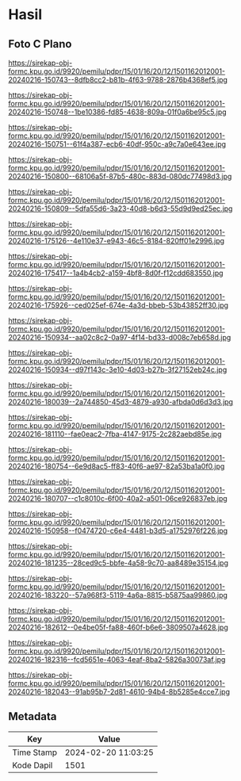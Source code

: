 # Hasil

## Foto C Plano

https://sirekap-obj-formc.kpu.go.id/9920/pemilu/pdpr/15/01/16/20/12/1501162012001-20240216-150743--8dfb8cc2-b81b-4f63-9788-2876b4368ef5.jpg

https://sirekap-obj-formc.kpu.go.id/9920/pemilu/pdpr/15/01/16/20/12/1501162012001-20240216-150748--1be10386-fd85-4638-809a-01f0a6be95c5.jpg

https://sirekap-obj-formc.kpu.go.id/9920/pemilu/pdpr/15/01/16/20/12/1501162012001-20240216-150751--61f4a387-ecb6-40df-950c-a9c7a0e643ee.jpg

https://sirekap-obj-formc.kpu.go.id/9920/pemilu/pdpr/15/01/16/20/12/1501162012001-20240216-150800--68106a5f-87b5-480c-883d-080dc77498d3.jpg

https://sirekap-obj-formc.kpu.go.id/9920/pemilu/pdpr/15/01/16/20/12/1501162012001-20240216-150809--5dfa55d6-3a23-40d8-b6d3-55d9d9ed25ec.jpg

https://sirekap-obj-formc.kpu.go.id/9920/pemilu/pdpr/15/01/16/20/12/1501162012001-20240216-175126--4e110e37-e943-46c5-8184-820ff01e2996.jpg

https://sirekap-obj-formc.kpu.go.id/9920/pemilu/pdpr/15/01/16/20/12/1501162012001-20240216-175417--1a4b4cb2-a159-4bf8-8d0f-f12cdd683550.jpg

https://sirekap-obj-formc.kpu.go.id/9920/pemilu/pdpr/15/01/16/20/12/1501162012001-20240216-175926--ced025ef-674e-4a3d-bbeb-53b43852ff30.jpg

https://sirekap-obj-formc.kpu.go.id/9920/pemilu/pdpr/15/01/16/20/12/1501162012001-20240216-150934--aa02c8c2-0a97-4f14-bd33-d008c7eb658d.jpg

https://sirekap-obj-formc.kpu.go.id/9920/pemilu/pdpr/15/01/16/20/12/1501162012001-20240216-150934--d97f143c-3e10-4d03-b27b-3f27152eb24c.jpg

https://sirekap-obj-formc.kpu.go.id/9920/pemilu/pdpr/15/01/16/20/12/1501162012001-20240216-180039--2a744850-45d3-4879-a930-afbda0d6d3d3.jpg

https://sirekap-obj-formc.kpu.go.id/9920/pemilu/pdpr/15/01/16/20/12/1501162012001-20240216-181110--fae0eac2-7fba-4147-9175-2c282aebd85e.jpg

https://sirekap-obj-formc.kpu.go.id/9920/pemilu/pdpr/15/01/16/20/12/1501162012001-20240216-180754--6e9d8ac5-ff83-40f6-ae97-82a53ba1a0f0.jpg

https://sirekap-obj-formc.kpu.go.id/9920/pemilu/pdpr/15/01/16/20/12/1501162012001-20240216-180707--c1c8010c-6f00-40a2-a501-06ce926837eb.jpg

https://sirekap-obj-formc.kpu.go.id/9920/pemilu/pdpr/15/01/16/20/12/1501162012001-20240216-150958--f0474720-c6e4-4481-b3d5-a1752976f226.jpg

https://sirekap-obj-formc.kpu.go.id/9920/pemilu/pdpr/15/01/16/20/12/1501162012001-20240216-181235--28ced9c5-bbfe-4a58-9c70-aa8489e35154.jpg

https://sirekap-obj-formc.kpu.go.id/9920/pemilu/pdpr/15/01/16/20/12/1501162012001-20240216-183220--57a968f3-5119-4a6a-8815-b5875aa99860.jpg

https://sirekap-obj-formc.kpu.go.id/9920/pemilu/pdpr/15/01/16/20/12/1501162012001-20240216-182612--0e4be05f-fa88-460f-b6e6-3809507a4628.jpg

https://sirekap-obj-formc.kpu.go.id/9920/pemilu/pdpr/15/01/16/20/12/1501162012001-20240216-182316--fcd5651e-4063-4eaf-8ba2-5826a30073af.jpg

https://sirekap-obj-formc.kpu.go.id/9920/pemilu/pdpr/15/01/16/20/12/1501162012001-20240216-182043--91ab95b7-2d81-4610-94b4-8b5285e4cce7.jpg


## Metadata

| Key        | Value               |
| ---------- | ------------------- |
| Time Stamp | 2024-02-20 11:03:25 |
| Kode Dapil | 1501                |




